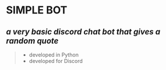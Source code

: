 # **SIMPLE BOT**
## *a very basic discord chat bot that gives a random quote*

> - developed in Python  
> - developed for Discord
